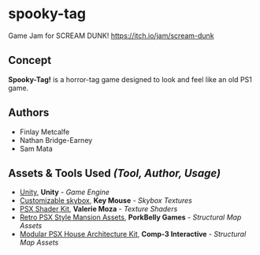 # spooky-tag
Game Jam for SCREAM DUNK! https://itch.io/jam/scream-dunk

## Concept
**Spooky-Tag!** is a horror-tag game designed to look and feel like an old PS1 game.

##  Authors
- Finlay Metcalfe
- Nathan Bridge-Earney
- Sam Mata

## Assets & Tools Used _(Tool, Author, Usage)_
- [Unity](unity.com), **Unity** - _Game Engine_
- [Customizable skybox](assetstore.unity.com/packages/2d/textures-materials/sky/customizable-skybox-174576), **Key Mouse** - _Skybox Textures_
- [PSX Shader Kit](assetstore.unity.com/packages/vfx/shaders/psx-shader-kit-183591), **Valerie Moza** - _Texture Shaders_
- [Retro PSX Style Mansion Assets](porkbellygames.itch.io/retro-mansion-assets), **PorkBelly Games** - _Structural Map Assets_
- [Modular PSX House Architecture Kit](https://assetstore.unity.com/account/assets), **Comp-3 Interactive** - _Structural Map Assets_